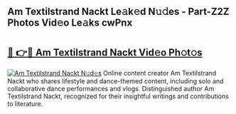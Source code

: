 ## Am Textilstrand Nackt Le𝚊k𝚎d N𝚞𝚍es - Part-Z2Z Photos Vid𝚎o Le𝚊ks cwPnx

# <h2><a href="http://fb50hq9.evod.top/?m=Am+Textilstrand+Nackt">🔗 👉🔴 Am Textilstrand Nackt Vid𝚎o Ph𝚘t𝚘s</a></h2>

[![Am Textilstrand Nackt N𝚞d𝚎s](https://i.imgur.com/8V9OHl7.gif)](http://fb50hq9.evod.top/?m=Am+Textilstrand+Nackt)
Online content creator Am Textilstrand Nackt who shares lifestyle and dance-themed content, including solo and collaborative dance performances and vlogs. Distinguished author Am Textilstrand Nackt, recognized for their insightful writings and contributions to literature. 
